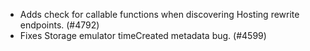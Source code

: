 - Adds check for callable functions when discovering Hosting rewrite endpoints. (#4792)
- Fixes Storage emulator timeCreated metadata bug. (#4599)
